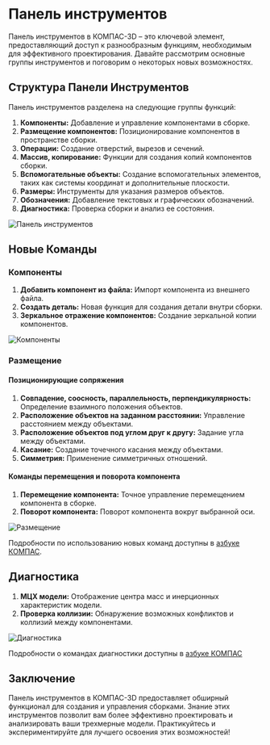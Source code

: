 # Панель инструментов

Панель инструментов в КОМПАС-3D – это ключевой элемент, предоставляющий доступ к разнообразным функциям, необходимым для эффективного проектирования. Давайте рассмотрим основные группы инструментов и поговорим о некоторых новых возможностях.

## Структура Панели Инструментов

Панель инструментов разделена на следующие группы функций:

1. **Компоненты:** Добавление и управление компонентами в сборке.
2. **Размещение компонентов:** Позиционирование компонентов в пространстве сборки.
3. **Операции:** Создание отверстий, вырезов и сечений.
4. **Массив, копирование:** Функции для создания копий компонентов сборки.
5. **Вспомогательные объекты:** Создание вспомогательных элементов, таких как системы координат и дополнительные плоскости.
6. **Размеры:** Инструменты для указания размеров объектов.
7. **Обозначения:** Добавление текстовых и графических обозначений.
8. **Диагностика:** Проверка сборки и анализ ее состояния.

![Панель инструментов](https://github.com/NotACat1/COMPASS-3D-courses/assets/113008873/d18b81c0-cfab-41a5-afbe-7aca4c73f76c)

## Новые Команды

### Компоненты

1. **Добавить компонент из файла:** Импорт компонента из внешнего файла.
2. **Создать деталь:** Новая функция для создания детали внутри сборки.
3. **Зеркальное отражение компонентов:** Создание зеркальной копии компонентов.

![Компоненты](https://github.com/NotACat1/COMPASS-3D-courses/assets/113008873/326d273f-b686-49e1-891b-f38faf2ab083)


### Размещение

#### Позиционирующие сопряжения

1. **Совпадение, соосность, параллельность, перпендикулярность:** Определение взаимного положения объектов.
2. **Расположение объектов на заданном расстоянии:** Управление расстоянием между объектами.
3. **Расположение объектов под углом друг к другу:** Задание угла между объектами.
4. **Касание:** Создание точечного касания между объектами.
5. **Симметрия:** Применение симметричных отношений.

#### Команды перемещения и поворота компонента

1. **Перемещение компонента:** Точное управление перемещением компонента в сборке.
2. **Поворот компонента:** Поворот компонента вокруг выбранной оси.

![Размещение](https://github.com/NotACat1/COMPASS-3D-courses/assets/113008873/177e0c3e-10b5-47ee-a08d-86aed3b57cb4)

Подробности по использованию новых команд доступны в [азбуке КОМПАС](https://help.ascon.ru/KOMPAS/22/ru-RU/cm_mate_rotation_gear.html).

## Диагностика

1. **МЦХ модели:** Отображение центра масс и инерционных характеристик модели.
2. **Проверка коллизии:** Обнаружение возможных конфликтов и коллизий между компонентами.

![Диагностика](https://github.com/NotACat1/COMPASS-3D-courses/assets/113008873/1c6fa58b-5372-4ab5-aa9e-7267d34637a6)

Подробности о командах диагностики доступны в [азбуке КОМПАС](https://help.ascon.ru/KOMPAS/22/ru-RU/cm_measure_mix3d.html)

## Заключение

Панель инструментов в КОМПАС-3D предоставляет обширный функционал для создания и управления сборками. Знание этих инструментов позволит вам более эффективно проектировать и анализировать ваши трехмерные модели. Практикуйтесь и экспериментируйте для лучшего освоения этих возможностей!
